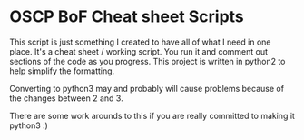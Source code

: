 # OSCP BoF Cheat sheet Scripts

This script is just something I created to have all of what I need in one place.
It's a cheat sheet / working script. You run it and comment out sections of the code as you progress.
This project is written in python2 to help simplify the formatting.

Converting to python3 may and probably will cause problems because of the changes between 2 and 3.

There are some work arounds to this if you are really committed to making it python3 :)
